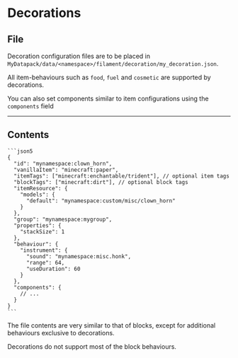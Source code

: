 # Decorations

## File

Decoration configuration files are to be placed in `MyDatapack/data/<namespace>/filament/decoration/my_decoration.json`.

All item-behaviours such as `food`, `fuel` and `cosmetic` are supported by decorations.

You can also set components similar to item configurations using the `components` field

---

## Contents

~~~admonish example
```json5
{
  "id": "mynamespace:clown_horn",
  "vanillaItem": "minecraft:paper",
  "itemTags": ["minecraft:enchantable/trident"], // optional item tags
  "blockTags": ["minecraft:dirt"], // optional block tags
  "itemResource": {
    "models": {
      "default": "mynamespace:custom/misc/clown_horn"
    }
  },
  "group": "mynamespace:mygroup",
  "properties": {
    "stackSize": 1
  },
  "behaviour": {
    "instrument": {
      "sound": "mynamespace:misc.honk",
      "range": 64,
      "useDuration": 60
    }
  },
  "components": {
    // ...
  }
}
```
~~~

The file contents are very similar to that of blocks, except for additional behaviours exclusive to decorations.

Decorations do not support most of the block behaviours.
